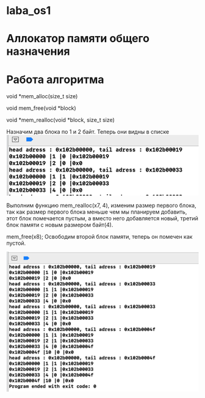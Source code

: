 # laba_os1

# Аллокатор памяти общего назначения


# Работа алгоритма


void *mem_alloc(size_t size)

void mem_free(void *block)

void *mem_realloc(void *block, size_t size)

Назначим два блока по 1 и 2 байт. Теперь они видны в списке
![Allocate ](img/img2.png)

Выполним функцию mem_realloc(x7, 4), изменим размер первого блока, так как размер первого блока меньше чем мы планируем добавить, этот блок помечается пустым, а вместо него добавляется новый, третий блок памяти с новым размером байт(4). 

mem_free(x8);
Освободим второй блок памяти, теперь он помечен как пустой.

![Allocate ](img/img1.png)
